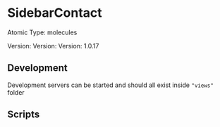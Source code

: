 # SidebarContact

Atomic Type: molecules

Version: Version: Version: 1.0.17




## Development

Development servers can be started and should all exist inside `"views"` folder

## Scripts
